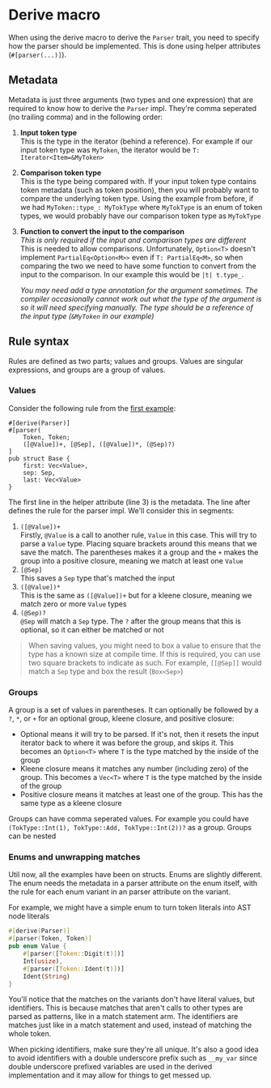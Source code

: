 # Derive macro

When using the derive macro to derive the `Parser` trait, you need to specify how the parser should be implemented. This is done using helper attributes (`#[parser(...)]`).

## Metadata

Metadata is just three arguments (two types and one expression) that are required to know how to derive the `Parser` impl. They're comma seperated (no trailing comma) and in the following order:
1. **Input token type**\
    This is the type in the iterator (behind a reference). For example if our input token type was `MyToken`, the iterator would be `T: Iterator<Item=&MyToken>`
2. **Comparison token type**\
    This is the type being compared with. If your input token type contains token metadata (such as token position), then you will probably want to compare the underlying token type. Using the example from before, if we had `MyToken::type_: MyTokType` where `MyTokType` is an enum of token types, we would probably have our comparison token type as `MyTokType`
3. **Function to convert the input to the comparison**\
   _This is only required if the input and comparison types are different_  
    This is needed to allow comparisons. Unfortunately, `Option<T>` doesn't implement `PartialEq<Option<M>>` even if `T: PartialEq<M>`, so when comparing the two we need to have some function to convert from the input to the comparison. In our example this would be `|t| t.type_`.

    _You may need add a type annotation for the argument sometimes. The compiler occasionally cannot work out what the type of the argument is so it will need specifying manually. The type should be a reference of the input type (`&MyToken` in our example)_

## Rule syntax

Rules are defined as two parts; values and groups. Values are singular expressions, and groups are a group of values.

### Values

Consider the following rule from the [first example](https://github.com/fck-language/cflp/tree/master/examples/example1.rs):
```rusts
#[derive(Parser)]
#[parser(
    Token, Token;
    ([@Value])+, [@Sep], ([@Value])*, (@Sep)?)
]
pub struct Base {
    first: Vec<Value>,
    sep: Sep,
    last: Vec<Value>
}
```

The first line in the helper attribute (line 3) is the metadata. The line after defines the rule for the parser impl. We'll consider this in segments:
1. `([@Value])+`\
    Firstly, `@Value` is a call to another rule, `Value` in this case. This will try to parse a `Value` type. Placing square brackets around this means that we save the match. The parentheses makes it a group and the `+` makes the group into a positive closure, meaning we match at least one `Value`
2. `[@Sep]`\
    This saves a `Sep` type that's matched the input
3. `([@Value])*`\
    This is the same as `([@Value])+` but for a kleene closure, meaning we match zero or more `Value` types
4. `(@Sep)?`\
    `@Sep` will match a `Sep` type. The `?` after the group means that this is optional, so it can either be matched or not

> When saving values, you might need to box a value to ensure that the type has a known size at compile time. If this is required, you can use two square brackets to indicate as such. For example, `[[@Sep]]` would match a `Sep` type and box the result (`Box<Sep>`)

### Groups

A group is a set of values in parentheses. It can optionally be followed by a `?`, `*`, or `+` for an optional group, kleene closure, and positive closure:
- Optional means it will try to be parsed. If it's not, then it resets the input iterator back to where it was before the group, and skips it. This becomes an `Option<T>` where `T` is the type matched by the inside of the group
- Kleene closure means it matches any number (including zero) of the group. This becomes a `Vec<T>` where `T` is the type matched by the inside of the group
- Positive closure means it matches at least one of the group. This has the same type as a kleene closure

Groups can have comma seperated values. For example you could have `(TokType::Int(1), TokType::Add, TokType::Int(2))?` as a group. Groups can be nested

### Enums and unwrapping matches

Util now, all the examples have been on structs. Enums are slightly different. The enum needs the metadata in a parser attribute on the enum itself, with the rule for each enum variant in an parser attribute on the variant.

For example, we might have a simple enum to turn token literals into AST node literals

```rust
#[derive(Parser)]
#[parser(Token, Token)]
pub enum Value {
    #[parser([Token::Digit(t)])]
    Int(usize),
    #[parser([Token::Ident(t)])]
    Ident(String)
}
```

You'll notice that the matches on the variants don't have literal values, but identifiers. This is because matches that aren't calls to other types are parsed as patterns, like in a match statement arm. The identifiers are matches just like in a match statement and used, instead of matching the whole token.

When picking identifiers, make sure they're all unique. It's also a good idea to avoid identifiers with a double underscore prefix such as `__my_var` since double underscore prefixed variables are used in the derived implementation and it may allow for things to get messed up.
